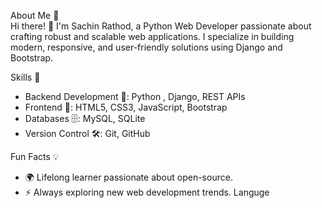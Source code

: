  About Me 🌟
     <br/>Hi there! 👋 I'm Sachin Rathod, a Python Web Developer passionate about crafting robust and scalable web applications.
       I specialize in building modern, responsive, and user-friendly solutions using Django and Bootstrap.

Skills 🚀
   - Backend Development 🐍: Python , Django, REST APIs
   - Frontend 🎨: HTML5, CSS3, JavaScript, Bootstrap
   - Databases 🗄️: MySQL, SQLite
   - Version Control 🛠️: Git, GitHub

Fun Facts 💡
   - 🌍 Lifelong learner passionate about open-source.
   - ⚡ Always exploring new web development trends.
Languge
<!--
**Sachin00303/Sachin00303** is a ✨ _special_ ✨ repository because its `README.md` (this file) appears on your GitHub profile.

Here are some ideas to get you started:

- 🔭 I’m currently working on ...
- 🌱 I’m currently learning ...
- 👯 I’m looking to collaborate on ...
- 🤔 I’m looking for help with ...
- 💬 Ask me about ...
- 📫 How to reach me: ...
- 😄 Pronouns: ...
- ⚡ Fun fact: ...
-->
